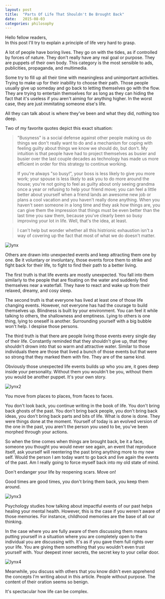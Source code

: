 ```yaml
---
layout: post
title:  "Parts Of Life That Shouldn't Be Brought Back"
date:   2015-08-03
categories: philosophy
---
```


Hello fellow readers,  
In this post I'll try to explain a principle of life very hard to grasp.


A lot of people have boring lives. They go on with the tides, as if controlled
by forces of nature. They don't really have any real goal or purpose. They are
puppets of their own body. This category is the most sensible to ads, publicities,
propaganda, and multimedia.


Some try to fill up all their time with meaningless and unimportant activities.
Trying to make up for their inability to choose their path. Those people
usually give up someday and go back to letting themselves go with the flow.
They are trying to entertain themselves for as long as they can hiding
the fact that it's useless if you aren't aiming for anything higher.
In the worst case, they are just immitating someone else's life.


All they can talk about is where they've been and what they did, nothing too deep.


Two of my favorite quotes depict this exact situation:


> "Busyness" is a social defense against other people making us do things we don't really want to 
> do and a mechanism for coping with feeling guilty about things we know we should do, but don't. 
> My intuition is that people have had to project themselves as busier and busier over the 
> last couple decades as technology has made us more efficient in order for this strategy to 
> continue working.
> 
> If you're always "so busy!", your boss is less likely to give you more work; your spouse is 
> less likely to ask you to do more around the house; you're not going to feel as guilty about 
> only seeing grandma once a year or refusing to help your friend move; you can feel a little better 
> about yourself when a friend lands an awesome new job or plans a cool vacation and you haven't 
> really done anything. When you haven't seen someone in a long time and they ask how things are, 
> 	   you can give them the impression that things must be even better than the last time you saw them, 
> 	   because you've clearly been so busy improving your lot in life. Well, that's the idea, at least.


> I can't help but wonder whether all this histrionic exhaustion isn't a way of covering up the 
> fact that most of what we do doesn't matter.


![lynx]({{site.baseurl}}/assets/lynx.jpg)  

Others are drawn into unexpected events and keep attracting them one by one.
Be it voluntary or involuntary, those events force them to strike and
fight back for their life, to fight to find their path to a better living.


The first truth is that life events are mostly unexpected. You fall into them
similarly to the people that are floating on the water and suddenly find themselves
near a waterfall. They have to react and wake up from their relaxed, dreamy,
and cosy sleep.


The second truth is that everyone has lived at least one of those life changing
events. However, not everyone has had the courage to build themselves up. Blindness
is built by your environment. You can feel it while talking to others, the
shallowness and emptiness. Lying to others is one thing, lying to oneself is
another. Surrounding yourself with a big bubble won't help. I despise those persons.


The third truth is that there are people living those events every single day
of their life. Constantly reminded that they shouldn't give up, that they shouldn't
drown into that so warm and attractive water. Similar to those individuals there
are those that lived a bunch of those events but that were so strong that they
marked them with fire. They are of the same kind.


Obviously those unexpected life events builds up who you are, it goes deep
inside your personality. Without them you wouldn't be you, without them you
would be another puppet. It's your own story.

![lynx2]({{site.baseurl}}/assets/lynx2.jpg)  


You move from places to places, from faces to faces.


You don't look back, you continue writing in the book of life. You don't bring
back ghosts of the past. You don't bring back people, you don't bring back ideas,
you don't bring back parts and bits of life. What is done is done. They were
things done at the moment. Yourself of today is an evolved version of the one
in the past, you aren't the person you used to be, you've been morphed through
your actions.


So when the time comes when things are brought back, be it a face, someone you
thought you would never see again, an event that reproduce itself, ask yourself
will reentering the past bring anything more to my new self. Would the person
I am today want to go back and live again the events of the past. Am I really
going to force myself back into my old state of mind.


Don't endanger your life by reopening scars. Move on!


Good times are good times, you don't bring them back, you keep them around.


![lynx3]({{site.baseurl}}/assets/lynx3.jpg)  


Psychology studies how talking about impactful events of our past helps healing
your mental health.
However, this is the case if you weren't aware of those memories. For instance,
childhood memories are the base of all our thinking.


In the case where you are fully aware of them discussing them means putting yourself
in a situation where you are completely open to the individual you are discussing with.
It's as if you gave them full rights over your life. You are giving them something
that you wouldn't even trust yourself with. Your deepest inner secrets, the secret
key to your cellar door.


![lynx4]({{site.baseurl}}/assets/lynx4.jpg)  


Meanwhile, you discuss with others that you know didn't even apprehend the concepts
I'm writing about in this article. People without purpose. The content of their
oration seems so benign.


It's spectacular how life can be complex.
